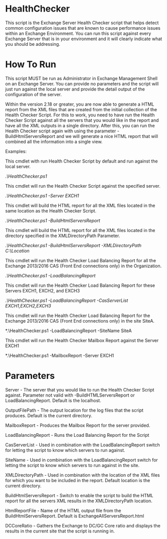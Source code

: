 # HealthChecker
This script is the Exchange Server Health Checker script that helps detect common configuration issues that are known to cause performance issues within an Exchange Environment. You can run this script against every Exchange Server that is in your environment and it will clearly indicate what you should be addressing. 

# How To Run
This script MUST be run as Administrator in Exchange Management Shell on an Exchange Server. You can provide no parameters and the script will just run against the local server and provide the detail output of the configuration of the server. 

Within the version 2.18 or greater, you are now able to generate a HTML report from the XML files that are created from the initial collection of the Health Checker Script. For this to work, you need to have run the Health Checker Script against all the servers that you would like in the report and have all the XML outputs in a single directory. After this, you can run the Health Checker script again with using the parameter -BuildHtmlServersReport and we will generate a nice HTML report that will combined all the information into a single view. 

Examples:

This cmdlet with run Health Checker Script by default and run against the local server.

*.\HealthChecker.ps1*

This cmdlet will run the Health Checker Script against the specified server.

*.\HealthChecker.ps1 -Server EXCH1*

This cmdlet will build the HTML report for all the XML files located in the same location as the Health Checker Script. 

*.\HealthChecker.ps1 -BuildHtmlServersReport*

This cmdlet will build the HTML report for all the XML files located in the directory specified in the XMLDirectoryPath Parameter. 

*.\HealthChecker.ps1 -BuildHtmlServersReport -XMLDirectoryPath C:\Location*

This cmdlet will run the Health Checker Load Balancing Report for all the Exchange 2013/2016 CAS (Front End connections only) in the Organization. 

*.\HealthChecker.ps1 -LoadBalancingReport*

This cmdlet will run the Health Checker Load Balancing Report for these Servers EXCH1, EXCH2, and EXCH3

*.\HealthChecker.ps1 -LoadBalancingReport -CasServerList EXCH1,EXCH2,EXCH3*

This cmdlet will run the Health Checker Load Balancing Report for the Exchange 2013/2016 CAS (Front End connections only) in the site SiteA.

*.\HealthChecker.ps1 -LoadBalancingReport -SiteName SiteA

This cmdlet will run the Health Checker Mailbox Report against the Server EXCH1

*.\HealthChecker.ps1 -MailboxReport -Server EXCH1 


# Parameters 

Server - The server that you would like to run the Health Checker Script against. Parameter not valid with -BuildHTMLServersReport or LoadBalancingReport. Default is the localhost. 

OutputFilePath - The output location for the log files that the script produces. Default is the current directory. 

MailboxReport - Produces the Mailbox Report for the server provided. 

LoadBalancingReport - Runs the Load Balancing Report for the Script 

CasServerList - Used in combination with the LoadBalancingReport switch for letting the script to know which servers to run against. 

SiteName - Used in combination with the LoadBalancingReport switch for letting the script to know which servers to run against in the site. 

XMLDirectoryPath - Used in combination with the location of the XML files for which you want to be included in the report. Default location is the current directory. 

BuildHtmlServersReport - Switch to enable the script to build the HTML report for all the servers XML results in the XMLDirectoryPath location. 

HtmlReportFile - Name of the HTML output file from the BuildHtmlServersReport. Default is ExchangeAllServersReport.html

DCCoreRatio - Gathers the Exchange to DC/GC Core ratio and displays the results in the current site that the script is running in.